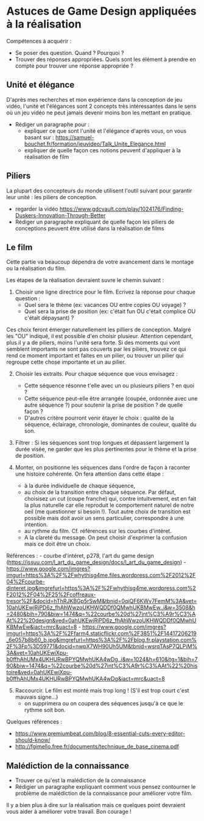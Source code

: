 # Astuces de Game Design appliquées à la réalisation

Compétences à acquérir :
- Se poser des question. Quand ? Pourquoi ?
- Trouver des réponses appropriées. Quels sont les élément à prendre en compte pour trouver une réponse appropriée ?


## Unité et élégance

D'après mes recherches et mon expérience dans la conception de jeu vidéo, l'unité et l'élégances sont 2 concepts très intéressantes dans le sens où un jeu vidéo ne peut jamais devenir moins bon les mettant en pratique.

- Rédiger un paragraphe pour :
    - expliquer ce que sont l'unité et l'élégance d'après vous, on vous basant sur : https://samuel-bouchet.fr/formation/jeuvideo/Talk_Unite_Elegance.html
    - expliquer de quelle façon ces notions peuvent d'appliquer à la réalisation de film


## Piliers

La plupart des concepteurs du monde utilisent l'outil suivant pour garantir leur unité : les piliers de conception.

- regarder la vidéo https://www.gdcvault.com/play/1024176/Finding-Duskers-Innovation-Through-Better
- Rédiger un paragraphe expliquant de quelle façon les piliers de conceptions peuvent être utilisé dans la réalisation de films


## Le film

Cette partie va beaucoup dépendra de votre avancement dans le montage ou la réalisation du film.

Les étapes de la réalisation devraient suvre le chemin suivant :
1. Choisir une ligne directrice pour le film. Ecrivez la réponse pour chaque question :
    - Quel sera le thème (ex: vacances OU entre copies OU voyage) ? 
    - Quel sera la prise de position (ex: c'était fun OU c'était complice OU c'était dépaysant) ?

Ces choix feront émerger naturellement les pilliers de conception. Malgré les "OU" indiqué, il est possible d'en choisir plusieur. Attention cependant, plus il y a de piliers, moins l'unité sera forte. Si des moments qui vont semblent importants ne sont pas couverts par les piliers, trouvez ce qui rend ce moment important et faites en un pilier, ou trouver un pilier qui regroupe cette chose importante et un au pilier.
    
2. Choisir les extraits. Pour chaque séquence que vous envisagez :
    - Cette séquence résonne t'elle avec un ou plusieurs piliers ? en quoi ?
    - Cette séquence peut-elle être arrangée (coupée, ordonnée avec une autre séquence ?) pour soutenir la prise de position ? de quelle façon ?
    - D'autres critère pourront venir étayer le choix : qualité de la séquence, éclairage, chronologie, dominantes de couleur, qualité du son.

3. Filtrer : Si les séquences sont trop longues et dépassent largement la durée visée, ne garder que les plus pertinentes pour le thème et la prise de position.

4. Monter, on positionne les séquences dans l'ordre de façon à raconter une histoire cohérente. On fera attention dans cette étape :
    - à la durée individuelle de chaque séquence,
    - au choix de la transition entre chaque séquence. Par défaut, choisisez un cut (coupe franche) qui, contre intuitvement, est en fait la plus naturelle car elle reproduit le comportement naturel de notre oeil (me questionner si besoin !). Tout autre choix de transition est possible mais doit avoir un sens particulier, correspondre à une intention.
    - au rythme du film. Cf. références sur les courbes d'intéret.
    - A la clareté du message. On peut choisir d'exprimer la confusion mais ce doit être un choix.
    
Références :
    - courbe d'intéret, p278, l'art du game design (https://issuu.com/l_art_du_game_design/docs/l_art_du_game_design)
    - https://www.google.com/imgres?imgurl=https%3A%2F%2Fwhythisg4me.files.wordpress.com%2F2012%2F04%2Fcourbe-dinteret.jpg&imgrefurl=https%3A%2F%2Fwhythisg4me.wordpress.com%2F2012%2F04%2F25%2Fcoffreaux-tresor%2F&docid=hThRJKBGp5rSwM&tbnid=0qiQF6KWv7FemM%3A&vet=10ahUKEwjRjPD6z_fhAhWwzoUKHWQDDf0QMwhUKBMwEw..i&w=3508&h=2480&bih=790&biw=1474&q=%22courbe%20d%27int%C3%A9r%C3%AAt%22%20design&ved=0ahUKEwjRjPD6z_fhAhWwzoUKHWQDDf0QMwhUKBMwEw&iact=mrc&uact=8
    - https://www.google.com/imgres?imgurl=https%3A%2F%2Ffarm4.staticflickr.com%2F3851%2F14417206219_6e057b8b60_b.jpg&imgrefurl=https%3A%2F%2Fblog.fr.playstation.com%2F%3Fp%3D59771&docid=nwpX7WH90Uh5UM&tbnid=wsrqTAsP7QLPiM%3A&vet=10ahUKEwiXpu-b0ffhAhUMx4UKHURwBPYQMwhUKA4wDg..i&w=1024&h=610&itg=1&bih=790&biw=1474&q=%22courbe%20d%27int%C3%A9r%C3%AAt%22%20histoire&ved=0ahUKEwiXpu-b0ffhAhUMx4UKHURwBPYQMwhUKA4wDg&iact=mrc&uact=8
    

5. Raccourcir. Le film est monté mais trop long ! (S'il est trop court c'est mauvais signe…)
    - on supprimera ou on coupera des séquences jusqu'à ce que le rythme soit bon.

Quelques références :
- https://www.premiumbeat.com/blog/8-essential-cuts-every-editor-should-know/
- http://fgimello.free.fr/documents/technique_de_base_cinema.pdf


## Malédiction de la connaissance

- Trouver ce qu'est la malédiction de la connaissance
- Rédigier un paragraphe expliquant comment vous pensez contourner le problème de malédiction de la connaissance pour améliorer votre film.


Il y a bien plus à dire sur la réalisation mais ce quelques point devraient vous aider à améliorer votre travail. Bon courage !
